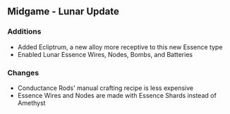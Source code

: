 ## Midgame - Lunar Update
### Additions
- Added Ecliptrum, a new alloy more receptive to this new Essence type
- Enabled Lunar Essence Wires, Nodes, Bombs, and Batteries

### Changes
- Conductance Rods' manual crafting recipe is less expensive
- Essence Wires and Nodes are made with Essence Shards instead of Amethyst